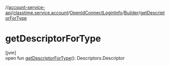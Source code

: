//[account-service-api](../../../../index.md)/[classtime.service.account](../../index.md)/[OpenIdConnectLoginInfo](../index.md)/[Builder](index.md)/[getDescriptorForType](get-descriptor-for-type.md)

# getDescriptorForType

[jvm]\
open fun [getDescriptorForType](get-descriptor-for-type.md)(): Descriptors.Descriptor
